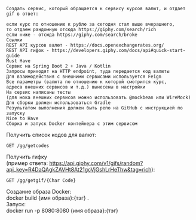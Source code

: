 ```
Создать сервис, который обращается к сервису курсов валют, и отдает gif в ответ:  

если курс по отношению к рублю за сегодня стал выше вчерашнего,  
то отдаем рандомную отсюда https://giphy.com/search/rich  
если ниже - отсюда https://giphy.com/search/broke  
Ссылки  
REST API курсов валют - https://docs.openexchangerates.org/  
REST API гифок - https://developers.giphy.com/docs/api#quick-start-guide  
Must Have  
Сервис на Spring Boot 2 + Java / Kotlin  
Запросы приходят на HTTP endpoint, туда передается код валюты  
Для взаимодействия с внешними сервисами используется Feign  
Все параметры (валюта по отношению к которой смотрится курс,   
адреса внешних сервисов и т.д.) вынесены в настройки  
На сервис написаны тесты   
(для мока внешних сервисов можно использовать @mockbean или WireMock)   
Для сборки должен использоваться Gradle  
Результатом выполнения должен быть репо на GitHub с инструкцией по запуску  
Nice to Have  
Сборка и запуск Docker контейнера с этим сервисом
```

Получить список кодов для валют:  
```
GET /gg/getcodes
```  
Получить гифку  
(пример ответа: https://api.giphy.com/v1/gifs/random?api_key=R4DaQAgkZAVHt8At21gcVjGshLrHeThw&tag=rich):
```
GET /gg/getgif/{Char Code}
```  
Создание образа Docker:  
docker build {имя образа}:{тэг} .  
Запуск:  
docker run -p 8080:8080 {имя образа}:{тэг}
